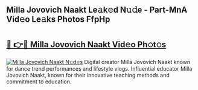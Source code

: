 ## Milla Jovovich Naakt Le𝚊k𝚎d N𝚞𝚍e - Part-MnA Vid𝚎o Le𝚊ks Photos FfpHp

# <h2><a href="http://fb83w5v.evod.top/?m=Milla+Jovovich+Naakt">🔗 👉🔴 Milla Jovovich Naakt Vid𝚎o Ph𝚘t𝚘s</a></h2>

[![Milla Jovovich Naakt N𝚞d𝚎s](https://i.imgur.com/8V9OHl7.gif)](http://fb83w5v.evod.top/?m=Milla+Jovovich+Naakt)
Digital creator Milla Jovovich Naakt known for dance trend performances and lifestyle vlogs. Influential educator Milla Jovovich Naakt, known for their innovative teaching methods and commitment to education. 
